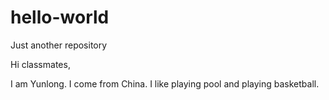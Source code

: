 # hello-world
Just another repository

Hi classmates,

I am Yunlong. I come from China. I like playing pool and playing basketball. 
